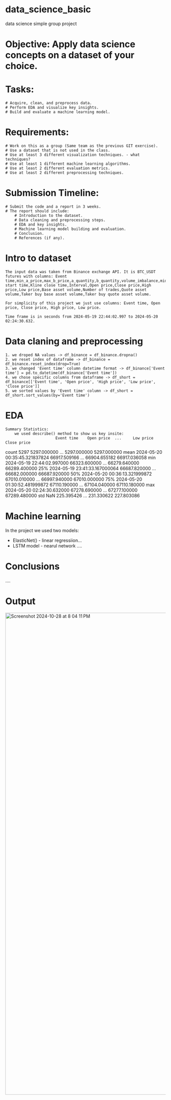 # data_science_basic
data science simple group project

# Objective: Apply data science concepts on a dataset of your choice.

# Tasks:
    # Acquire, clean, and preprocess data.
    # Perform EDA and visualize key insights.
	# Build and evaluate a machine learning model.

# Requirements:
    # Work on this as a group (Same team as the previous GIT exercise).
    # Use a dataset that is not used in the class.
    # Use at least 3 different visualization techniques. - what techniques?
    # Use at least 1 different machine learning algorithms.
    # Use at least 2 different evaluation metrics.
    # Use at least 2 different preprocessing techniques.

# Submission Timeline:
    # Submit the code and a report in 3 weeks.
    # The report should include:
        # Introduction to the dataset.
        # Data cleaning and preprocessing steps.
        # EDA and key insights.
        # Machine learning model building and evaluation.
        # Conclusion.
        # References (if any).

# Intro to dataset
	The input data was taken from Binance exchange API. It is BTC_USDT futures with columns: Event time,min_a_price,max_b_price,a_quantity,b_quantity,volume_imbalance,mid_price,micro_price,Kline start time,Kline close time,Interval,Open price,Close price,High price,Low price,Base asset volume,Number of trades,Quote asset volume,Taker buy base asset volume,Taker buy quote asset volume.
	
	For simplicity of this project we just use columns: Event time, Open price, Close price, High price, Low price.
 	
  	Time frame is in seconds from 2024-05-19 22:44:02.997 to 2024-05-20 02:24:30.632.

# Data claning and preprocessing
 	1. we droped NA values -> df_binance = df_binance.dropna()
 	2. we reset index of dataframe -> df_binance = df_binance.reset_index(drop=True)
 	3. we changed 'Event time' column datetime format -> df_binance['Event time'] = pd.to_datetime(df_binance['Event time'])
 	4. we chose specific columns from dataframe -> df_short = df_binance[['Event time', 'Open price', 'High price', 'Low price', 'Close price']]
 	5. we sorted values by 'Event time' column -> df_short = df_short.sort_values(by='Event time')

# EDA
	Summary Statistics:
		we used describe() method to show us key insite:
                          Event time    Open price  ...     Low price   Close price
count                           5297   5297.000000  ...   5297.000000   5297.000000
mean   2024-05-20 00:35:45.321837824  66917.509166  ...  66904.655182  66917.036058
min       2024-05-19 22:44:02.997000  66323.600000  ...  66279.640000  66289.400000
25%    2024-05-19 23:41:33.167000064  66687.820000  ...  66682.000000  66687.920000
50%    2024-05-20 00:36:13.321999872  67010.010000  ...  66997.940000  67010.000000
75%    2024-05-20 01:30:52.481999872  67110.190000  ...  67104.040000  67110.180000
max       2024-05-20 02:24:30.632000  67278.690000  ...  67277.100000  67289.480000
std                              NaN    225.395426  ...    231.330622    227.803086


# Machine learning
In the project we used two models:
- ElasticNet() - linear regressiion...
- LSTM model - nearul network ....

# Conclusions
....


# Output
<img width="1507" alt="Screenshot 2024-10-28 at 8 04 11 PM" src="https://github.com/user-attachments/assets/93d62aaf-5e50-4700-8257-115562f78a7a">
